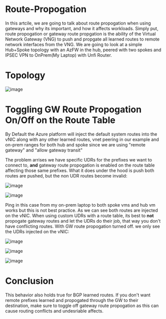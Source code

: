 # Route-Propogation

In this artcile, we are going to talk about route propogation when using gateways and why its important, and how it affects workloads. Simply put, route propogation or gateway route propgation is the ability of the Virtual Network Gateway (VNG) to push and propgate all learned routes to remote network interfaces from the VNG. We are going to look at a simple Hub+Spoke topology with an AzFW in the hub, peered with two spokes and IPSEC VPN to OnPrem(My Laptop) with Unfi Router.  

# Topology

![image](https://user-images.githubusercontent.com/55964102/199131381-bdaecdd3-899f-48da-97b4-787d7258568f.png)

# Toggling GW Route Propogation On/Off on the Route Table

By Default the Azure platform will inject the default system routes into the vNIC along with any other learned routes, vnet peering in our example and on-prem ranges for both hub and spoke since we are using "remote gateway" and "allow gateway transit"

The problem arrises we have specific UDRs for the prefixes we want to connect to, **and** gateway route propogation is enabled on the route table affecting those same prefixes. What it does under the hood is push both routes are pushed, but the non UDR routes become invalid:

![image](https://user-images.githubusercontent.com/55964102/199133012-d126b557-bd4c-42dd-bbda-f71d203b000b.png)

![image](https://user-images.githubusercontent.com/55964102/199133181-5b45c933-849b-4fa6-b352-13e06f078e42.png)

Ping in this case from my on-prem laptop to both spoke vms and hub vm works but this is not best practice. As we can see both routes are injected on the vNIC. When using custom UDRs with a route table, its best to **not** propogate gateway routes and let the UDRs do their job, that way you don't have conflicting routes. With GW route propogation turned off. we only see the UDRs injected on the vNIC:

![image](https://user-images.githubusercontent.com/55964102/199133773-53aeab3e-914c-4fde-a460-a5ca8b2c29a5.png)

![image](https://user-images.githubusercontent.com/55964102/199133838-a99c781a-917f-468c-9feb-39b8385bb5a2.png)

![image](https://user-images.githubusercontent.com/55964102/199133858-4f6ac495-76b0-4b3a-813d-a8365bcff293.png)

# Conclusion

This behavior also holds true for BGP learned routes. If you don't want remote prefixes learned and propogated through the GW to their destination, make sure to toggle off gateway route propogation as this can cause routing conflicts and undesriable affects. 



